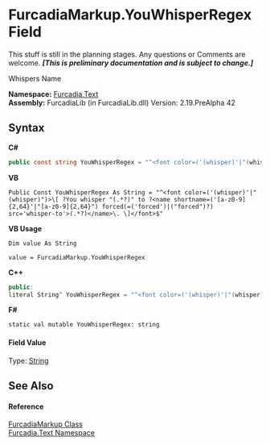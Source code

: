 # FurcadiaMarkup.YouWhisperRegex Field
This stuff is still in the planning stages. Any questions or Comments are welcome. _**\[This is preliminary documentation and is subject to change.\]**_

Whispers Name

**Namespace:**&nbsp;<a href="N_Furcadia_Text">Furcadia.Text</a><br />**Assembly:**&nbsp;FurcadiaLib (in FurcadiaLib.dll) Version: 2.19.PreAlpha 42

## Syntax

**C#**<br />
``` C#
public const string YouWhisperRegex = "^<font color=('(whisper)'|"(whisper)")>\[ ?You whisper "(.*?)" to ?<name shortname=('[a-z0-9]{2,64}'|"[a-z0-9]{2,64}") forced(=('forced')|("forced")?) src='whisper-to'>(.*?)</name>\. \]</font>$"
```

**VB**<br />
``` VB
Public Const YouWhisperRegex As String = "^<font color=('(whisper)'|"(whisper)")>\[ ?You whisper "(.*?)" to ?<name shortname=('[a-z0-9]{2,64}'|"[a-z0-9]{2,64}") forced(=('forced')|("forced")?) src='whisper-to'>(.*?)</name>\. \]</font>$"
```

**VB Usage**<br />
``` VB Usage
Dim value As String

value = FurcadiaMarkup.YouWhisperRegex

```

**C++**<br />
``` C++
public:
literal String^ YouWhisperRegex = "^<font color=('(whisper)'|"(whisper)")>\[ ?You whisper "(.*?)" to ?<name shortname=('[a-z0-9]{2,64}'|"[a-z0-9]{2,64}") forced(=('forced')|("forced")?) src='whisper-to'>(.*?)</name>\. \]</font>$"
```

**F#**<br />
``` F#
static val mutable YouWhisperRegex: string
```


#### Field Value
Type: <a href="http://msdn2.microsoft.com/en-us/library/s1wwdcbf" target="_blank">String</a>

## See Also


#### Reference
<a href="T_Furcadia_Text_FurcadiaMarkup">FurcadiaMarkup Class</a><br /><a href="N_Furcadia_Text">Furcadia.Text Namespace</a><br />